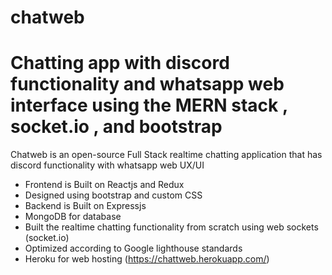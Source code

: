 # chatweb
# Chatting app with discord functionality and whatsapp web interface using the MERN stack , socket.io , and bootstrap
Chatweb is an open-source Full Stack realtime chatting application that has discord functionality with whatsapp web UX/UI
- Frontend is Built on Reactjs and Redux
- Designed using bootstrap and custom CSS
- Backend is Built on Expressjs
- MongoDB for database
- Built the realtime chatting functionality from scratch using web sockets (socket.io)
- Optimized according to Google lighthouse standards
- Heroku for web hosting (https://chattweb.herokuapp.com/)
